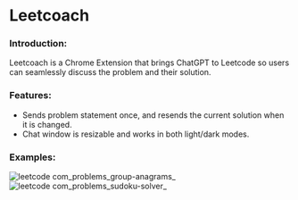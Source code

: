 # Leetcoach

### Introduction:
Leetcoach is a Chrome Extension that brings ChatGPT to Leetcode so users can seamlessly discuss the problem and their solution.

### Features:
- Sends problem statement once, and resends the current solution when it is changed.
- Chat window is resizable and works in both light/dark modes.

### Examples:
![leetcode com_problems_group-anagrams_](https://user-images.githubusercontent.com/71854758/223333526-f50e3f86-5413-4371-b798-5b5cd388c9b0.png)
![leetcode com_problems_sudoku-solver_](https://user-images.githubusercontent.com/71854758/223335832-33f0fbf2-1841-445d-8c38-c2a9709adce1.png)
